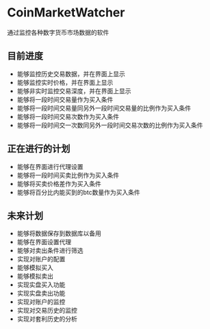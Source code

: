 # CoinMarketWatcher
通过监控各种数字货币市场数据的软件
## 目前进度
- 能够监控历史交易数据，并在界面上显示
- 能够监控实时价格，并在界面上显示
- 能够非实时监控交易深度，并在界面上显示
- 能够将一段时间交易量作为买入条件
- 能够将一段时间交易量同另外一段时间交易量的比例作为买入条件
- 能够将一段时间交易次数作为买入条件
- 能够将一段时间交一次数同另外一段时间交易次数的比例作为买入条件
## 正在进行的计划
- 能够在界面进行代理设置
- 能够将一段时间买卖比例作为买入条件
- 能够将买卖价格差作为买入条件
- 能够将百分比内能买到的btc数量作为买入条件
## 未来计划
- 能够将数据保存到数据库以备用
- 能够在界面设置代理
- 能够对卖出条件进行筛选
- 实现对账户的配置
- 能够模拟买入
- 能够模拟卖出
- 实现实盘买入功能
- 实现实盘卖出功能
- 实现对账户的监控
- 实现对交易历史的监控
- 实现对套利历史的分析
